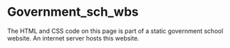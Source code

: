 # Government_sch_wbs
The HTML and CSS code on this page is part of a static government school website. An internet server hosts this website.
